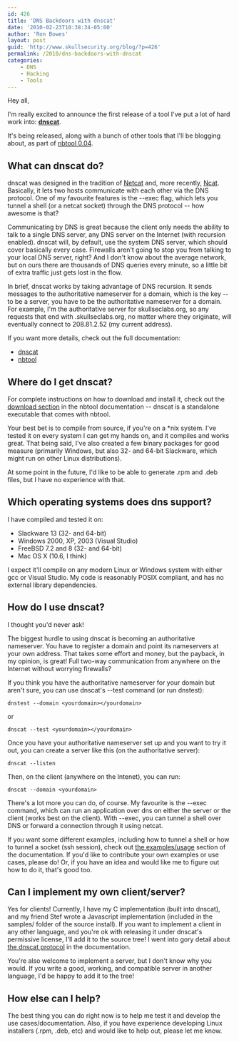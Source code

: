 ```yaml
---
id: 426
title: 'DNS Backdoors with dnscat'
date: '2010-02-23T10:38:34-05:00'
author: 'Ron Bowes'
layout: post
guid: 'http://www.skullsecurity.org/blog/?p=426'
permalink: /2010/dns-backdoors-with-dnscat
categories:
    - DNS
    - Hacking
    - Tools
---
```


Hey all,

I'm really excited to announce the first release of a tool I've put a lot of hard work into: **[dnscat](/wiki/index.php/dnscat)**.

It's being released, along with a bunch of other tools that I'll be blogging about, as part of [nbtool 0.04](/wiki/index.php/nbtool).

## What can dnscat do?

dnscat was designed in the tradition of [Netcat](http://netcat.sourceforge.net/) and, more recently, [Ncat](http://nmap.org/ncat). Basically, it lets two hosts communicate with each other via the DNS protocol. One of my favourite features is the --exec flag, which lets you tunnel a shell (or a netcat socket) through the DNS protocol -- how awesome is that?

Communicating by DNS is great because the client only needs the ability to talk to a single DNS server, any DNS server on the Internet (with recursion enabled). dnscat will, by default, use the system DNS server, which should cover basically every case. Firewalls aren't going to stop you from talking to your local DNS server, right? And I don't know about the average network, but on ours there are thousands of DNS queries every minute, so a little bit of extra traffic just gets lost in the flow.

In brief, dnscat works by taking advantage of DNS recursion. It sends messages to the authoritative nameserver for a domain, which is the key -- to be a server, you have to be the authoritative nameserver for a domain. For example, I'm the authoritative server for skullseclabs.org, so any requests that end with .skullseclabs.org, no matter where they originate, will eventually connect to 208.81.2.52 (my current address).

If you want more details, check out the full documentation:

- [dnscat](/wiki/index.php/dnscat)
- [nbtool](/wiki/index.php/nbtool)

## Where do I get dnscat?

For complete instructions on how to download and install it, check out the [download section](/wiki/index.php/Nbtool#Downloads) in the nbtool documentation -- dnscat is a standalone executable that comes with nbtool.

Your best bet is to compile from source, if you're on a \*nix system. I've tested it on every system I can get my hands on, and it compiles and works great. That being said, I've also created a few binary packages for good measure (primarily Windows, but also 32- and 64-bit Slackware, which might run on other Linux distributions).

At some point in the future, I'd like to be able to generate .rpm and .deb files, but I have no experience with that.

## Which operating systems does dns support?

I have compiled and tested it on:

- Slackware 13 (32- and 64-bit)
- Windows 2000, XP, 2003 (Visual Studio)
- FreeBSD 7.2 and 8 (32- and 64-bit)
- Mac OS X (10.6, I think)

I expect it'll compile on any modern Linux or Windows system with either gcc or Visual Studio. My code is reasonably POSIX compliant, and has no external library dependencies.

## How do I use dnscat?

I thought you'd never ask!

The biggest hurdle to using dnscat is becoming an authoritative nameserver. You have to register a domain and point its nameservers at your own address. That takes some effort and money, but the payback, in my opinion, is great! Full two-way communication from anywhere on the Internet without worrying firewalls?

If you think you have the authoritative nameserver for your domain but aren't sure, you can use dnscat's --test command (or run dnstest):

```
dnstest --domain <yourdomain></yourdomain>
```

or

```
dnscat --test <yourdomain></yourdomain>
```

Once you have your authoritative nameserver set up and you want to try it out, you can create a server like this (on the authoritative server):

```
dnscat --listen
```

Then, on the client (anywhere on the Intenet), you can run:

```
dnscat --domain <yourdomain>
```

There's a lot more you can do, of course. My favourite is the --exec command, which can run an application over dns on either the server or the client (works best on the client). With --exec, you can tunnel a shell over DNS or forward a connection through it using netcat.

If you want some different examples, including how to tunnel a shell or how to tunnel a socket (ssh session), check out [the examples/usage](/wiki/index.php/Dnscat#Examples.2Fusage) section of the documentation. If you'd like to contribute your own examples or use cases, please do! Or, if you have an idea and would like me to figure out how to do it, that's good too.

## Can I implement my own client/server?

Yes for clients! Currently, I have my C implementation (built into dnscat), and my friend Stef wrote a Javascript implementation (included in the samples/ folder of the source install). If you want to implement a client in any other language, and you're ok with releasing it under dnscat's permissive license, I'll add it to the source tree! I went into gory detail about [the dnscat protocol](/wiki/index.php/Dnscat#Protocol) in the documentation.

You're also welcome to implement a server, but I don't know why you would. If you write a good, working, and compatible server in another language, I'd be happy to add it to the tree!

## How else can I help?

The best thing you can do right now is to help me test it and develop the use cases/documentation. Also, if you have experience developing Linux installers (.rpm, .deb, etc) and would like to help out, please let me know.